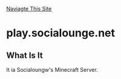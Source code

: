 [Naviagte This Site](/sitemap)

# play.socialounge.net

## What Is It
It ia Socialoungw's Minecraft Server.

